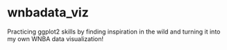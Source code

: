 # wnbadata_viz
Practicing ggplot2 skills by finding inspiration in the wild and turning it into my own WNBA data visualization!
